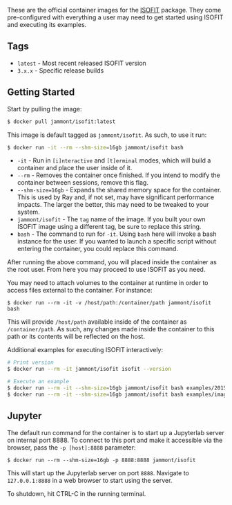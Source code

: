 These are the official container images for the [ISOFIT](https://github.com/isofit/isofit) package. They come pre-configured with everything a user may need to get started using ISOFIT and executing its examples.

Tags
----
- `latest` - Most recent released ISOFIT version
- `3.x.x` - Specific release builds

Getting Started
---------------
Start by pulling the image:

```bash
$ docker pull jammont/isofit:latest
```

This image is default tagged as `jammont/isofit`. As such, to use it run:

```bash
$ docker run -it --rm --shm-size=16gb jammont/isofit bash
```

- `-it` - Run in `[i]nteractive` and `[t]erminal` modes, which will build a container and place the user inside of it.
- `--rm` - Removes the container once finished. If you intend to modify the container between sessions, remove this flag.
- `--shm-size=16gb` - Expands the shared memory space for the container. This is used by Ray and, if not set, may have significant performance impacts. The larger the better, this may need to be tweaked to your system.
- `jammont/isofit` - The `tag` name of the image. If you built your own ISOFIT image using a different tag, be sure to replace this string.
- `bash` - The command to run for `-it`. Using `bash` here will invoke a bash instance for the user. If you wanted to launch a specific script without entering the container, you could replace this command.

After running the above command, you will placed inside the container as the root user. From here you may proceed to use ISOFIT as you need.

You may need to attach volumes to the container at runtime in order to access files external to the container. For instance:

```
$ docker run --rm -it -v /host/path:/container/path jammont/isofit bash
```

This will provide `/host/path` available inside of the container as `/container/path`. As such, any changes made inside the container to this path or its contents will be reflected on the host.

Additional examples for executing ISOFIT interactively:

```bash
# Print version
$ docker run --rm -it jammont/isofit isofit --version

# Execute an example
$ docker run --rm -it --shm-size=16gb jammont/isofit bash examples/20151026_SantaMonica/run.sh
$ docker run --rm -it --shm-size=16gb jammont/isofit bash examples/image_cube/small/analytical.sh
```

Jupyter
-------
The default run command for the container is to start up a Jupyterlab server on internal port 8888.
To connect to this port and make it accessible via the browser, pass the `-p [host]:8888` parameter:

```
$ docker run --rm --shm-size=16gb -p 8888:8888 jammont/isofit
```

This will start up the Jupyterlab server on port `8888`. Navigate to `127.0.0.1:8888` in a web browser to start using the server.

To shutdown, hit CTRL-C in the running terminal.

